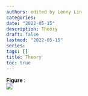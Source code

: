 ```yaml
---
authors: edited by Lenny Lin
categories: 
date: "2022-05-15"
description: Theory
draft: false
lastmod: "2022-05-15"
series: 
tags: []
title: Theory
toc: true
---
```


<figcaption><b>Figure </b>: </figcaption>
<img src = "/docs/images/"/>



<!--more-->

